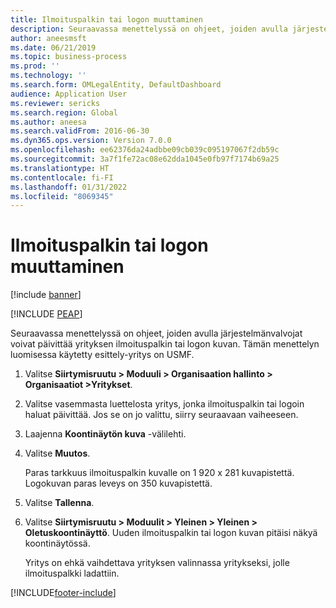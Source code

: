 ```yaml
---
title: Ilmoituspalkin tai logon muuttaminen
description: Seuraavassa menettelyssä on ohjeet, joiden avulla järjestelmänvalvojat voivat päivittää yrityksen ilmoituspalkin tai logon kuvan.
author: aneesmsft
ms.date: 06/21/2019
ms.topic: business-process
ms.prod: ''
ms.technology: ''
ms.search.form: OMLegalEntity, DefaultDashboard
audience: Application User
ms.reviewer: sericks
ms.search.region: Global
ms.author: aneesa
ms.search.validFrom: 2016-06-30
ms.dyn365.ops.version: Version 7.0.0
ms.openlocfilehash: ee62376da24adbbe09cb039c095197067f2db59c
ms.sourcegitcommit: 3a7f1fe72ac08e62dda1045e0fb97f7174b69a25
ms.translationtype: HT
ms.contentlocale: fi-FI
ms.lasthandoff: 01/31/2022
ms.locfileid: "8069345"
---
```

# <a name="change-the-banner-or-logo"></a>Ilmoituspalkin tai logon muuttaminen

[!include [banner](../../includes/banner.md)]


[!INCLUDE [PEAP](../../../../includes/peap-1.md)]

Seuraavassa menettelyssä on ohjeet, joiden avulla järjestelmänvalvojat voivat päivittää yrityksen ilmoituspalkin tai logon kuvan. Tämän menettelyn luomisessa käytetty esittely-yritys on USMF.

1. Valitse **Siirtymisruutu > Moduuli > Organisaation hallinto > Organisaatiot >Yritykset**.
2. Valitse vasemmasta luettelosta yritys, jonka ilmoituspalkin tai logoin haluat päivittää. Jos se on jo valittu, siirry seuraavaan vaiheeseen.
3. Laajenna **Koontinäytön kuva** -välilehti.
4. Valitse **Muutos**.
    
    Paras tarkkuus ilmoituspalkin kuvalle on 1 920 x 281 kuvapistettä. Logokuvan paras leveys on 350 kuvapistettä.
    
5. Valitse **Tallenna**.
6. Valitse **Siirtymisruutu > Moduulit > Yleinen > Yleinen > Oletuskoontinäyttö**. Uuden ilmoituspalkin tai logon kuvan pitäisi näkyä koontinäytössä.  
    
    Yritys on ehkä vaihdettava yrityksen valinnassa yritykseksi, jolle ilmoituspalkki ladattiin.  


[!INCLUDE[footer-include](../../../../includes/footer-banner.md)]